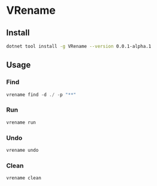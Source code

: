 # VRename

## Install

```sh
dotnet tool install -g VRename --version 0.0.1-alpha.1
```

## Usage

### Find

```cs
vrename find -d ./ -p "**"
```

### Run

```cs
vrename run
```

### Undo

```cs
vrename undo
```

### Clean

```cs
vrename clean
```
